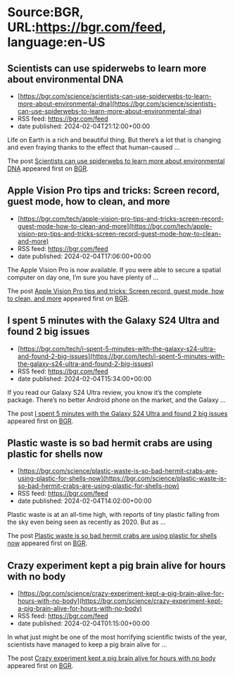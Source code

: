 # Source:BGR, URL:https://bgr.com/feed, language:en-US

## Scientists can use spiderwebs to learn more about environmental DNA
 - [https://bgr.com/science/scientists-can-use-spiderwebs-to-learn-more-about-environmental-dna](https://bgr.com/science/scientists-can-use-spiderwebs-to-learn-more-about-environmental-dna)
 - RSS feed: https://bgr.com/feed
 - date published: 2024-02-04T21:12:00+00:00

<p>Life on Earth is a rich and beautiful thing. But there&#8217;s a lot that is changing and even fraying thanks to the effect that human-caused &#8230;</p>
<p>The post <a href="https://bgr.com/science/scientists-can-use-spiderwebs-to-learn-more-about-environmental-dna/">Scientists can use spiderwebs to learn more about environmental DNA</a> appeared first on <a href="https://bgr.com">BGR</a>.</p>

## Apple Vision Pro tips and tricks: Screen record, guest mode, how to clean, and more
 - [https://bgr.com/tech/apple-vision-pro-tips-and-tricks-screen-record-guest-mode-how-to-clean-and-more](https://bgr.com/tech/apple-vision-pro-tips-and-tricks-screen-record-guest-mode-how-to-clean-and-more)
 - RSS feed: https://bgr.com/feed
 - date published: 2024-02-04T17:06:00+00:00

<p>The Apple Vision Pro is now available. If you were able to secure a spatial computer on day one, I&#8217;m sure you have plenty of &#8230;</p>
<p>The post <a href="https://bgr.com/tech/apple-vision-pro-tips-and-tricks-screen-record-guest-mode-how-to-clean-and-more/">Apple Vision Pro tips and tricks: Screen record, guest mode, how to clean, and more</a> appeared first on <a href="https://bgr.com">BGR</a>.</p>

## I spent 5 minutes with the Galaxy S24 Ultra and found 2 big issues
 - [https://bgr.com/tech/i-spent-5-minutes-with-the-galaxy-s24-ultra-and-found-2-big-issues](https://bgr.com/tech/i-spent-5-minutes-with-the-galaxy-s24-ultra-and-found-2-big-issues)
 - RSS feed: https://bgr.com/feed
 - date published: 2024-02-04T15:34:00+00:00

<p>If you read our Galaxy S24 Ultra review, you know it&#8217;s the complete package. There&#8217;s no better Android phone on the market, and the Galaxy &#8230;</p>
<p>The post <a href="https://bgr.com/tech/i-spent-5-minutes-with-the-galaxy-s24-ultra-and-found-2-big-issues/">I spent 5 minutes with the Galaxy S24 Ultra and found 2 big issues</a> appeared first on <a href="https://bgr.com">BGR</a>.</p>

## Plastic waste is so bad hermit crabs are using plastic for shells now
 - [https://bgr.com/science/plastic-waste-is-so-bad-hermit-crabs-are-using-plastic-for-shells-now](https://bgr.com/science/plastic-waste-is-so-bad-hermit-crabs-are-using-plastic-for-shells-now)
 - RSS feed: https://bgr.com/feed
 - date published: 2024-02-04T14:02:00+00:00

<p>Plastic waste is at an all-time high, with reports of tiny plastic falling from the sky even being seen as recently as 2020. But as &#8230;</p>
<p>The post <a href="https://bgr.com/science/plastic-waste-is-so-bad-hermit-crabs-are-using-plastic-for-shells-now/">Plastic waste is so bad hermit crabs are using plastic for shells now</a> appeared first on <a href="https://bgr.com">BGR</a>.</p>

## Crazy experiment kept a pig brain alive for hours with no body
 - [https://bgr.com/science/crazy-experiment-kept-a-pig-brain-alive-for-hours-with-no-body](https://bgr.com/science/crazy-experiment-kept-a-pig-brain-alive-for-hours-with-no-body)
 - RSS feed: https://bgr.com/feed
 - date published: 2024-02-04T01:15:00+00:00

<p>In what just might be one of the most horrifying scientific twists of the year, scientists have managed to keep a pig brain alive for &#8230;</p>
<p>The post <a href="https://bgr.com/science/crazy-experiment-kept-a-pig-brain-alive-for-hours-with-no-body/">Crazy experiment kept a pig brain alive for hours with no body</a> appeared first on <a href="https://bgr.com">BGR</a>.</p>

